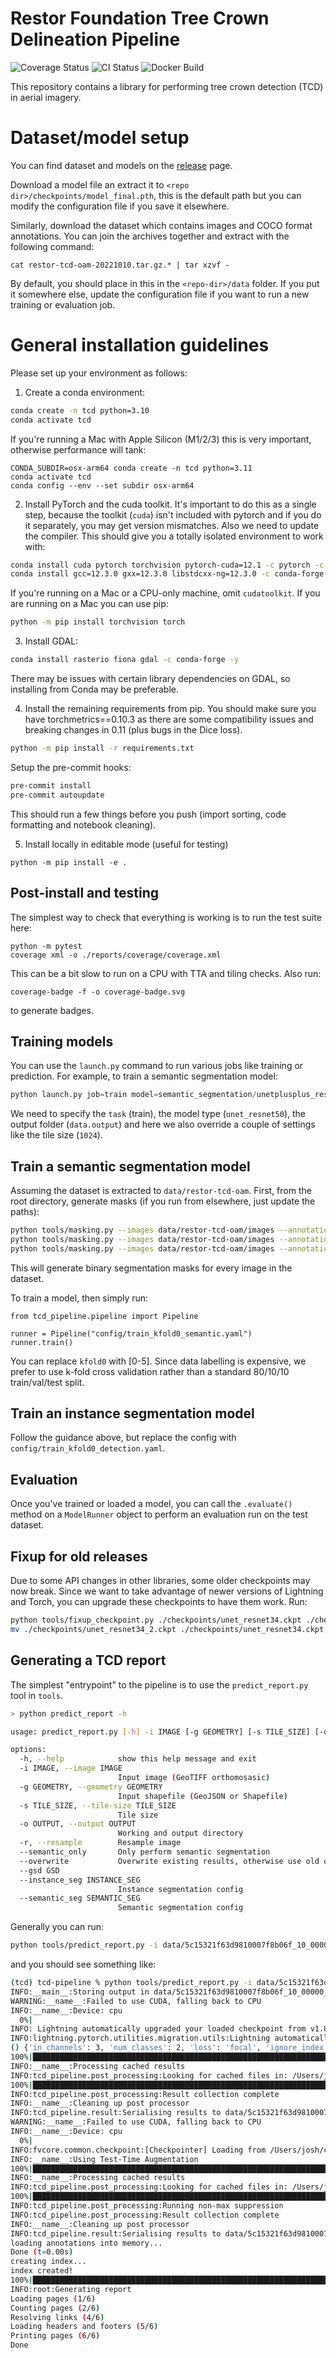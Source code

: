 # Restor Foundation Tree Crown Delineation Pipeline

![Coverage Status](coverage-badge.svg)
![CI Status](https://github.com/jveitchmichaelis/actions/workflows/python-test.yml/badge.svg)
![Docker Build](https://github.com/jveitchmichaelis/actions/workflows/docker.yml/badge.svg)

This repository contains a library for performing tree crown detection (TCD) in aerial imagery.

# Dataset/model setup

You can find dataset and models on the [release](https://github.com/Restor-Foundation/tcd-pipeline/releases/latest) page.

Download a model file an extract it to `<repo dir>/checkpoints/model_final.pth`, this is the default path but you can modify the configuration file if you save it elsewhere.

Similarly, download the dataset which contains images and COCO format annotations. You can join the archives together and extract with the following command:

```
cat restor-tcd-oam-20221010.tar.gz.* | tar xzvf -
```

By default, you should place in this in the `<repo-dir>/data` folder. If you put it somewhere else, update the configuration file if you want to run a new training or evaluation job.

# General installation guidelines

Please set up your environment as follows:

1. Create a conda environment:

```bash
conda create -n tcd python=3.10
conda activate tcd
```

If you're running a Mac with Apple Silicon (M1/2/3) this is very important, otherwise performance will tank:

```
CONDA_SUBDIR=osx-arm64 conda create -n tcd python=3.11
conda activate tcd
conda config --env --set subdir osx-arm64
```

2. Install PyTorch and the cuda toolkit. It's important to do this as a single step, because the toolkit (`cuda`) isn't included with pytorch and if you do it separately, you may get version mismatches. Also we need to update the compiler. This should give you a totally isolated environment to work with:

```bash
conda install cuda pytorch torchvision pytorch-cuda=12.1 -c pytorch -c nvidia
conda install gcc=12.3.0 gxx=12.3.0 libstdcxx-ng=12.3.0 -c conda-forge
```

If you're running on a Mac or a CPU-only machine, omit `cudatoolkit`. If you are running on a Mac you can use pip:

```bash
python -m pip install torchvision torch
```

3. Install GDAL:

```bash
conda install rasterio fiona gdal -c conda-forge -y
```

There may be issues with certain library dependencies on GDAL, so installing from Conda may be preferable.

4. Install the remaining requirements from pip. You should make sure you have torchmetrics==0.10.3 as there are some compatibility issues and breaking changes in 0.11 (plus bugs in the Dice loss).

```bash
python -m pip install -r requirements.txt
```

Setup the pre-commit hooks:

```bash
pre-commit install
pre-commit autoupdate
```

This should run a few things before you push (import sorting, code formatting and notebook cleaning).

5. Install locally in editable mode (useful for testing)

```
python -m pip install -e .
```

## Post-install and testing

The simplest way to check that everything is working is to run the test suite here:

```
python -m pytest
coverage xml -o ./reports/coverage/coverage.xml

```

This can be a bit slow to run on a CPU with TTA and tiling checks. Also run:

```
coverage-badge -f -o coverage-badge.svg
```

to generate badges.

## Training models

You can use the `launch.py` command to run various jobs like training or prediction. For example, to train a semantic segmentation model:

```python
python launch.py job=train model=semantic_segmentation/unetplusplus_resnet50 data.output=/media/josh/data/tcd/unet_r50/kfold4 data.root=/home/josh/data/tcd/kfold_4 data.tile_size=1024
```

We need to specify the `task` (train), the model type (`unet_resnet50`), the output folder (`data.output`) and here we also override a couple of settings like the tile size (`1024`).


## Train a semantic segmentation model

Assuming the dataset is extracted to `data/restor-tcd-oam`. First, from the root directory, generate masks (if you run from elsewhere, just update the paths):

```bash
python tools/masking.py --images data/restor-tcd-oam/images --annotations data/restor-tcd-oam/train_20221010.json --prefix train
python tools/masking.py --images data/restor-tcd-oam/images --annotations data/restor-tcd-oam/val_20221010.json --prefix val
python tools/masking.py --images data/restor-tcd-oam/images --annotations data/restor-tcd-oam/test_20221010.json --prefix test
```

This will generate binary segmentation masks for every image in the dataset.

To train a model, then simply run:

```
from tcd_pipeline.pipeline import Pipeline

runner = Pipeline("config/train_kfold0_semantic.yaml")
runner.train()

```

You can replace `kfold0` with [0-5]. Since data labelling is expensive, we prefer to use k-fold cross validation rather than a standard 80/10/10 train/val/test split.

## Train an instance segmentation model

Follow the guidance above, but replace the config with `config/train_kfold0_detection.yaml`.

## Evaluation

Once you've trained or loaded a model, you can call the `.evaluate()` method on a `ModelRunner` object to perform an evaluation run on the test dataset.

## Fixup for old releases

Due to some API changes in other libraries, some older checkpoints may now break. Since we want to take advantage of newer versions of Lightning and Torch, you can upgrade these checkpoints to have them work. Run:

```bash
python tools/fixup_checkpoint.py ./checkpoints/unet_resnet34.ckpt ./checkpoints/unet_resnet34_2.ckpt
mv ./checkpoints/unet_resnet34_2.ckpt ./checkpoints/unet_resnet34.ckpt
```

## Generating a TCD report

The simplest "entrypoint" to the pipeline is to use the `predict_report.py` tool in `tools`. 

```bash
> python predict_report -h

usage: predict_report.py [-h] -i IMAGE [-g GEOMETRY] [-s TILE_SIZE] [-o OUTPUT] [-r] [--semantic_only] [--overwrite] [--gsd GSD] [--instance_seg INSTANCE_SEG] [--semantic_seg SEMANTIC_SEG]

options:
  -h, --help            show this help message and exit
  -i IMAGE, --image IMAGE
                        Input image (GeoTIFF orthomosasic)
  -g GEOMETRY, --geometry GEOMETRY
                        Input shapefile (GeoJSON or Shapefile)
  -s TILE_SIZE, --tile-size TILE_SIZE
                        Tile size
  -o OUTPUT, --output OUTPUT
                        Working and output directory
  -r, --resample        Resample image
  --semantic_only       Only perform semantic segmentation
  --overwrite           Overwrite existing results, otherwise use old ones.
  --gsd GSD
  --instance_seg INSTANCE_SEG
                        Instance segmentation config
  --semantic_seg SEMANTIC_SEG
                        Semantic segmentation config
```

Generally you can run:

```bash
python tools/predict_report.py -i data/5c15321f63d9810007f8b06f_10_00000.tif
```

and you should see something like:

```bash
(tcd) tcd-pipeline % python tools/predict_report.py -i data/5c15321f63d9810007f8b06f_10_00000.tif --overwrite
INFO:__main__:Storing output in data/5c15321f63d9810007f8b06f_10_00000_pred
WARNING:__name__:Failed to use CUDA, falling back to CPU
INFO:__name__:Device: cpu
  0%|                                                                                                                                                                                           | 0/1 [00:00<?, ?it/s]INFO:root:Loading checkpoint: /Users/josh/code/tcd-pipeline/checkpoints/unet_resnet34.ckpt
INFO: Lightning automatically upgraded your loaded checkpoint from v1.8.3.post0 to v2.1.0. To apply the upgrade to your files permanently, run `python -m lightning.pytorch.utilities.upgrade_checkpoint checkpoints/unet_resnet34.ckpt`
INFO:lightning.pytorch.utilities.migration.utils:Lightning automatically upgraded your loaded checkpoint from v1.8.3.post0 to v2.1.0. To apply the upgrade to your files permanently, run `python -m lightning.pytorch.utilities.upgrade_checkpoint checkpoints/unet_resnet34.ckpt`
() {'in_channels': 3, 'num_classes': 2, 'loss': 'focal', 'ignore_index': None, 'model': 'unet++', 'backbone': 'resnet34', 'weights': 'imagenet', 'lr': 0.001, 'patience': 5}
100%|██████████████████████████████████████████████████████████████████████████████████████████████████████████████████████████████| 1/1 [00:19<00:00, 19.03s/it, #objs: 2, CPU: 1.81G, t_pred: 18.94s, t_post: 0.01s]
INFO:__name__:Processing cached results
INFO:tcd_pipeline.post_processing:Looking for cached files in: /Users/josh/code/tcd-pipeline/temp/5c15321f63d9810007f8b06f_10_00000_cache
100%|███████████████████████████████████████████████████████████████████████████████████████████████████████████████████████████████████████████████████████████████████████████████████| 1/1 [00:00<00:00, 59.35it/s]
INFO:tcd_pipeline.post_processing:Result collection complete
INFO:__name__:Cleaning up post processor
INFO:tcd_pipeline.result:Serialising results to data/5c15321f63d9810007f8b06f_10_00000_pred/semantic_segmentation/results
WARNING:__name__:Failed to use CUDA, falling back to CPU
INFO:__name__:Device: cpu
  0%|                                                                                                                                                                                           | 0/1 [00:00<?, ?it/s]INFO:detectron2.checkpoint.detection_checkpoint:[DetectionCheckpointer] Loading from /Users/josh/code/tcd-pipeline/checkpoints/model_final.pth ...
INFO:fvcore.common.checkpoint:[Checkpointer] Loading from /Users/josh/code/tcd-pipeline/checkpoints/model_final.pth ...
INFO:__name__:Using Test-Time Augmentation
100%|████████████████████████████████████████████████████████████████████████████████████████████████████████████████████████████| 1/1 [00:28<00:00, 28.65s/it, #objs: 418, CPU: 6.51G, t_pred: 28.48s, t_post: 0.10s]
INFO:__name__:Processing cached results
INFO:tcd_pipeline.post_processing:Looking for cached files in: /Users/josh/code/tcd-pipeline/temp/5c15321f63d9810007f8b06f_10_00000_cache
100%|██████████████████████████████████████████████████████████████████████████████████████████████████████████████████████████████████████████████████████████████████████████████████| 1/1 [00:00<00:00, 163.46it/s]
INFO:tcd_pipeline.post_processing:Running non-max suppression
INFO:tcd_pipeline.post_processing:Result collection complete
INFO:__name__:Cleaning up post processor
INFO:tcd_pipeline.result:Serialising results to data/5c15321f63d9810007f8b06f_10_00000_pred/instance_segmentation/results.json
loading annotations into memory...
Done (t=0.00s)
creating index...
index created!
100%|█████████████████████████████████████████████████████████████████████████████████████████████████████████████████████████████████████████████████████████████████████████████| 409/409 [00:00<00:00, 4760.45it/s]
INFO:root:Generating report
Loading pages (1/6)
Counting pages (2/6)                                               
Resolving links (4/6)                                                       
Loading headers and footers (5/6)                                           
Printing pages (6/6)
Done                                      
``````